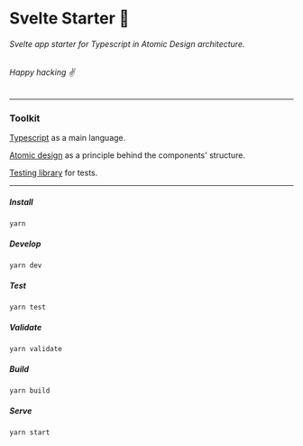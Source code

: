 # Svelte Starter 🦋

###### Svelte app starter for Typescript in Atomic Design architecture.
###### Happy hacking ✌️

---

### Toolkit

[Typescript](https://www.typescriptlang.org/docs) as a main language.

[Atomic design](https://bradfrost.com/blog/post/atomic-web-design/) as a principle behind the components' structure.

[Testing library](https://github.com/testing-library/svelte-testing-library) for tests.

---

##### Install

```
yarn
```

##### Develop

```
yarn dev
```

##### Test

```
yarn test
```

##### Validate

```
yarn validate
```

##### Build

```
yarn build
```

##### Serve

```
yarn start
```
